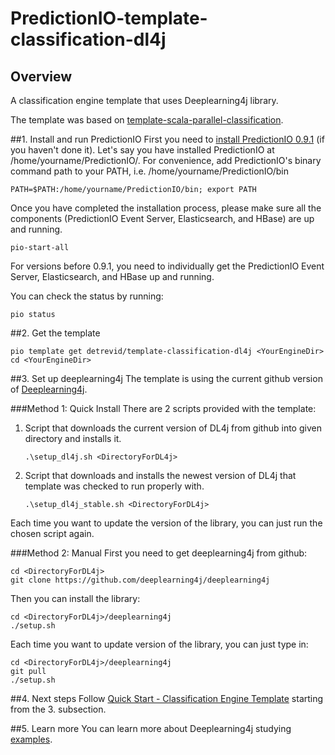 # PredictionIO-template-classification-dl4j
## Overview
A classification engine template that uses Deeplearning4j library.

The template was based on [template-scala-parallel-classification](http://templates.prediction.io/PredictionIO/template-scala-parallel-classification).

##1. Install and run PredictionIO
First you need to [install PredictionIO 0.9.1](http://docs.prediction.io/install/) (if you haven't done it).
Let's say you have installed PredictionIO at /home/yourname/PredictionIO/. For convenience, add PredictionIO's binary command path to your PATH, i.e. /home/yourname/PredictionIO/bin

```
PATH=$PATH:/home/yourname/PredictionIO/bin; export PATH
```

Once you have completed the installation process, please make sure all the components (PredictionIO Event Server, Elasticsearch, and HBase) are up and running.

```
pio-start-all
```
For versions before 0.9.1, you need to individually get the PredictionIO Event Server, Elasticsearch, and HBase up and running.

You can check the status by running:

```
pio status
```

##2. Get the template

```
pio template get detrevid/template-classification-dl4j <YourEngineDir>
cd <YourEngineDir>
```

##3. Set up deeplearning4j
The template is using the current github version of [Deeplearning4j](https://github.com/deeplearning4j/deeplearning4j).

###Method 1: Quick Install
There are 2 scripts provided with the template:

1. Script that downloads the current version of DL4j from github into given directory and installs it.

     ```
     .\setup_dl4j.sh <DirectoryForDL4j>
     ```

2. Script that downloads and installs the newest version of DL4j that template was checked to run properly with.

     ```
     .\setup_dl4j_stable.sh <DirectoryForDL4j>
     ```

Each time you want to update the version of the library, you can just run the chosen script again.

###Method 2: Manual
First you need to get deeplearning4j from github:

```
cd <DirectoryForDL4j>
git clone https://github.com/deeplearning4j/deeplearning4j
```

Then you can install the library:

```
cd <DirectoryForDL4j>/deeplearning4j
./setup.sh
```

Each time you want to update version of the library, you can just type in:

```
cd <DirectoryForDL4j>/deeplearning4j
git pull
./setup.sh
```

##4. Next steps
Follow [Quick Start - Classification Engine Template](http://docs.prediction.io/templates/classification/quickstart/) starting from the 3. subsection.

##5. Learn more
You can learn more about Deeplearning4j studying [examples](https://github.com/deeplearning4j/dl4j-0.0.3.3-examples).